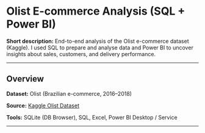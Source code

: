 
# Olist E-commerce Analysis (SQL + Power BI)

**Short description:** End-to-end analysis of the Olist e-commerce dataset (Kaggle). I used SQL to prepare and analyse data and Power BI to uncover insights about sales, customers, and delivery performance.

---

## Overview
**Dataset:** Olist (Brazilian e-commerce, 2016–2018) 

**Source:** [Kaggle Olist Dataset](https://www.kaggle.com/datasets/terencicp/e-commerce-dataset-by-olist-as-an-sqlite-database)

**Tools:** SQLite (DB Browser), SQL, Excel, Power BI Desktop / Service

---


